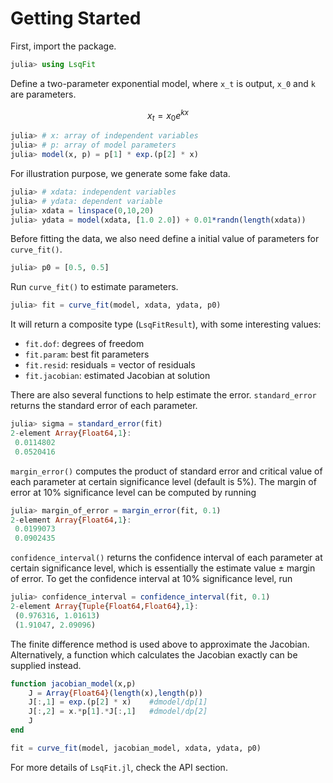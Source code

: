 
# Getting Started

First, import the package.

```julia
julia> using LsqFit
```

Define a two-parameter exponential model, where ``x_t`` is output, ``x_0`` and ``k`` are parameters.

```math
x_t = x_0 e^{kx}
```

```julia
julia> # x: array of independent variables
julia> # p: array of model parameters
julia> model(x, p) = p[1] * exp.(p[2] * x)
```

For illustration purpose, we generate some fake data.

```julia
julia> # xdata: independent variables
julia> # ydata: dependent variable
julia> xdata = linspace(0,10,20)
julia> ydata = model(xdata, [1.0 2.0]) + 0.01*randn(length(xdata))
```

Before fitting the data, we also need define a initial value of parameters for `curve_fit()`.

```julia
julia> p0 = [0.5, 0.5]
```

Run `curve_fit()` to estimate parameters.

```julia
julia> fit = curve_fit(model, xdata, ydata, p0)
```

It will return a composite type (`LsqFitResult`), with some interesting values:

-	`fit.dof`: degrees of freedom
-	`fit.param`: best fit parameters
-	`fit.resid`: residuals = vector of residuals
-	`fit.jacobian`: estimated Jacobian at solution

There are also several functions to help estimate the error. `standard_error` returns the standard error of each parameter.

```Julia
julia> sigma = standard_error(fit)
2-element Array{Float64,1}:
 0.0114802
 0.0520416
```

`margin_error()` computes the product of standard error and critical value of each parameter at certain significance level (default is 5%). The margin of error at 10% significance level can be computed by running

```Julia
julia> margin_of_error = margin_error(fit, 0.1)
2-element Array{Float64,1}:
 0.0199073
 0.0902435
```

`confidence_interval()` returns the confidence interval of each parameter at certain significance level, which is essentially the estimate value ± margin of error. To get the confidence interval at 10% significance level, run

```Julia
julia> confidence_interval = confidence_interval(fit, 0.1)
2-element Array{Tuple{Float64,Float64},1}:
 (0.976316, 1.01613)
 (1.91047, 2.09096)
```

The finite difference method is used above to approximate the Jacobian. Alternatively, a function which calculates the Jacobian exactly can be supplied instead.

```Julia
function jacobian_model(x,p)
    J = Array{Float64}(length(x),length(p))
    J[:,1] = exp.(p[2] * x)    #dmodel/dp[1]
    J[:,2] = x.*p[1].*J[:,1]   #dmodel/dp[2]
    J
end

fit = curve_fit(model, jacobian_model, xdata, ydata, p0)
```

For more details of `LsqFit.jl`, check the API section.
